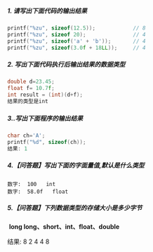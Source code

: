 ##### 1. 请写出下面代码的输出结果

```c
printf("%zu", sizeof(12.5)); 			// 8
printf("%zu", sizeof 20);				// 4
printf("%zu", sizeof('a' + 'b'));		// 4
printf("%zu", sizeof(3.0f + 18LL)); 	// 4
```

##### 2. 写出下面代码执行后输出结果的数据类型

```c
double d=23.45;
float f= 10.7f;
int result = (int)(d+f);
结果的类型是int
```

##### 3..写出下面程序的输出结果

```c
char ch='A';
printf("%d", sizeof(ch));	
结果: 1
```

##### 4.【问答题】写出下面的字面量值,默认是什么类型 	

```
数字:  100   int
数字:  58.0f   float
```

##### 5.【问答题】下列数据类型的存储大小是多少字节

​	 **long long、short、int、float、double**

结果: 8 2 4 4 8